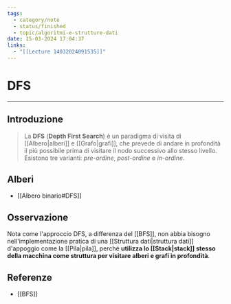 ```yaml
---
tags:
  - category/note
  - status/finished
  - topic/algoritmi-e-strutture-dati
date: 15-03-2024 17:04:37
links:
  - "[[Lecture 14032024091535]]"
---
```

# DFS
---
## Introduzione
> La **DFS** (**Depth First Search**) è un paradigma di visita di [[Albero|alberi]] e [[Grafo|grafi]], che prevede di andare in profondità il più possibile prima di visitare il nodo successivo allo stesso livello. Esistono tre varianti: _pre-ordine_, _post-ordine_ e _in-ordine_.

## Alberi
- [[Albero binario#DFS]]

## Osservazione
Nota come l'approccio DFS, a differenza del [[BFS]], non abbia bisogno nell'implementazione pratica di una [[Struttura dati|struttura dati]] d'appoggio come la [[Pila|pila]], perché **utilizza lo [[Stack|stack]] stesso della macchina come struttura per visitare alberi e grafi in profondità**.

## Referenze
- [[BFS]]